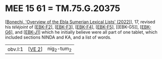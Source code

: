 # MEE 15 61 = TM.75.G.20375

[[Bonechi, 'Overview of the Ebla Sumerian Lexical Lists' (2022)]], 17, revised his *téléjoint* of [[EBK-F2]], [[EBK-F3]], [[EBK-F4]], [[EBK-F5]], [[EBK-G5]], [[EBK-G6]], and [[EBK-J1]] which he initially believe were all part of one tablet, which included sections NINDA and KA, and a list of words.

|         |          |                                 |
| ------- | -------- | ------------------------------- |
| obv.I:1 | [[VE 2]] | nig<sub>2</sub>-tum<sub>2</sub> |

[//begin]: # "Autogenerated link references for markdown compatibility"
[Bonechi, 'Overview of the Ebla Sumerian Lexical Lists' (2022)]: <Bonechi, 'Overview of the Ebla Sumerian Lexical Lists' (2022)> "Bonechi, 'Overview of the Ebla Sumerian Lexical Lists' (2022)"
[EBK-F2]: EBK-F2 "MEE 15 40 = TM.75.G.5276 + TM.75.G.10003"
[EBK-F3]: EBK-F3 "MEE 15 41 = TM.75.G.3440"
[EBK-F4]: EBK-F4 "MEE 15 42 = TM.75.G.5315 + TM.75.G.10031"
[EBK-F5]: EBK-F5 "EBK-F5"
[EBK-G6]: EBK-G6 "EBK-G6"
[EBK-J1]: EBK-J1 "MEE 15 61 = TM.75.G.20375"
[VE 2]: <VE 2> "VE 2"
[//end]: # "Autogenerated link references"